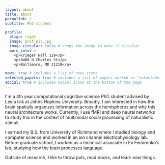 ```yaml
---
layout: about
title: about
permalink: /
subtitle: PhD student

profile:
  align: right
  image: prof_pic.jpg
  image_circular: false # crops the image to make it circular
  more_info: >
    <p>Krieger Hall 119</p>
    <p>3400 N Charles St</p>
    <p>Baltimore, MD 21218</p>

news: true # includes a list of news items
selected_papers: true # includes a list of papers marked as "selected={true}"
social: true # includes social icons at the bottom of the page
---
```


I'm a 4th year computational cognitive science PhD student advised by Leyla Isik at Johns Hopkins University. 
Broadly, I am interested in how the brain spatially organizes information across the hemispheres and why this neural architecture works. Currently, I use fMRI and deep neural networks to study this in the context of multimodal social processing of naturalistic stimuli. 

I earned my B.S. from University of Richmond where I studied biology and computer science and worked in an ion channel electrophysiology lab. Before graduate school, I worked as a technical associate in Ev Fedorenko's lab, studying how the brain processes language.

Outside of research, I like to throw pots, read books, and learn new things.

